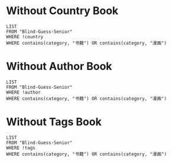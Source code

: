 
# Without Country Book
```dataview
LIST
FROM "Blind-Guess-Senior"
WHERE !country
WHERE contains(category, "书籍") OR contains(category, "漫画")
```

# Without Author Book

```dataview
LIST
FROM "Blind-Guess-Senior"
WHERE !author
WHERE contains(category, "书籍") OR contains(category, "漫画")
```

# Without Tags Book

```dataview
LIST
FROM "Blind-Guess-Senior"
WHERE !tags
WHERE contains(category, "书籍") OR contains(category, "漫画")
```
# 